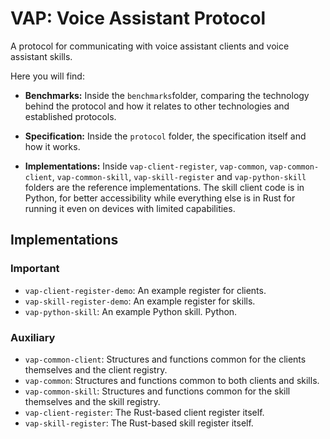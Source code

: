 # VAP: Voice Assistant Protocol

A protocol for communicating with voice assistant clients and voice assistant skills.

Here you will find:

* **Benchmarks:** Inside the `benchmarks`folder, comparing the technology behind the protocol and how it relates to other technologies and established protocols.

* **Specification:** Inside the `protocol` folder, the specification itself and how it works.

* **Implementations:** Inside `vap-client-register`, `vap-common`, `vap-common-client`, `vap-common-skill`, `vap-skill-register` and `vap-python-skill` folders are the reference implementations. The skill client code is in Python, for better accessibility while everything else is in Rust for running it even on devices with limited capabilities.

## Implementations


### Important
* `vap-client-register-demo`: An example register for clients.
* `vap-skill-register-demo`: An example register for skills.
* `vap-python-skill`: An example Python skill. Python.

### Auxiliary
* `vap-common-client`: Structures and functions common for the clients themselves and the client registry.
* `vap-common`: Structures and functions common to both clients and skills.
* `vap-common-skill`: Structures and functions common for the skill themselves and the skill registry.
* `vap-client-register`: The Rust-based client register itself.
* `vap-skill-register`: The Rust-based skill register itself.